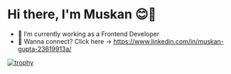# Hi there, I'm Muskan &#128522;👋

- 🔭 I’m currently working as a Frontend Developer
- 🌱 Wanna connect? Click here -> https://www.linkedin.com/in/muskan-gupta-23619913a/

[![trophy](https://github-profile-trophy.vercel.app/?username=muskangupta427&theme=flat&column=4&margin-w=15&margin-h=15)](https://github.com/ryo-ma/github-profile-trophy)

